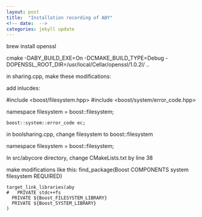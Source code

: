 ```yaml
---
layout: post
title:  "Installation recording of ABY"
<!-- date:  -->
categories: jekyll update
---
```


brew install openssl

cmake -DABY_BUILD_EXE=On -DCMAKE_BUILD_TYPE=Debug -DOPENSSL_ROOT_DIR=/usr/local/Cellar/openssl/1.0.2l/ ..


in sharing.cpp, make these modifications:

add inlucdes:

#include <boost/filesystem.hpp>
#include <boost/system/error_code.hpp>

namespace filesystem = boost::filesystem;


	boost::system::error_code ec;

in boolsharing.cpp, change filesystem to boost::filesystem

namespace filesystem = boost::filesystem;



In src/abycore directory, change CMakeLists.txt by line 38

make modifications like this:
 	find_package(Boost COMPONENTS system filesystem REQUIRED)

	target_link_libraries(aby
	#	PRIVATE stdc++fs
	  PRIVATE ${Boost_FILESYSTEM_LIBRARY}
	  PRIVATE ${Boost_SYSTEM_LIBRARY}
	)
